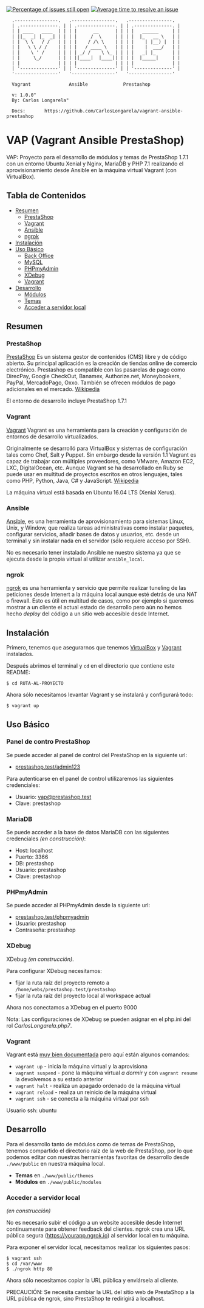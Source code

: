 [![Percentage of issues still open](http://isitmaintained.com/badge/open/CarlosLongarela/vagrant-ansible-prestashop.svg)](http://isitmaintained.com/project/CarlosLongarela/vagrant-ansible-prestashop "Percentage of issues still open")
[![Average time to resolve an issue](http://isitmaintained.com/badge/resolution/CarlosLongarela/vagrant-ansible-prestashop.svg)](http://isitmaintained.com/project/CarlosLongarela/vagrant-ansible-prestashop "Average time to resolve an issue")


      .----------------.   .----------------.   .----------------.
      | .--------------. | | .--------------. | | .--------------. |
      | | ____   ____  | | | |      __      | | | |   ______     | |
      | ||_  _| |_  _| | | | |     /  \     | | | |  |_   __ \   | |
      | |  \ \   / /   | | | |    / /\ \    | | | |    | |__) |  | |
      | |   \ \ / /    | | | |   / ____ \   | | | |    |  ___/   | |
      | |    \ ' /     | | | | _/ /    \ \_ | | | |   _| |_      | |
      | |     \_/      | | | ||____|  |____|| | | |  |_____|     | |
      | |              | | | |              | | | |              | |
      | '--------------' | | '--------------' | | '--------------' |
      '----------------'   '----------------'   '----------------'

      Vagrant              Ansible             Prestashop

      v: 1.0.0"
      By: Carlos Longarela"

      Docs:       https://github.com/CarlosLongarela/vagrant-ansible-prestashop


# VAP (Vagrant Ansible PrestaShop)

VAP: Proyecto para el desarrollo de módulos y temas de PrestaShop 1.7.1 con un entorno Ubuntu Xenial y Nginx, MariaDB y PHP 7.1 realizando el aprovisionamiento desde Ansible en la máquina virtual Vagrant (con VirtualBox).

## Tabla de Contenidos

- [Resumen](#resumen)
  - [PrestaShop](#prestashop)
  - [Vagrant](#vagrant)
  - [Ansible](#ansible)
  - [ngrok](#ngrok)
- [Instalación](#instalación)
- [Uso Básico](#uso-básico)
  - [Back Office](#back-office)
  - [MySQL](#mysql)
  - [PHPmyAdmin](#phpmyadmin)
  - [XDebug](#xdebug)
  - [Vagrant](#vagrant)
- [Desarrollo](#development)
  - [Módulos](#module)
  - [Temas](#theme)
  - [Acceder a servidor local](#acceder-a-servidor-local)

## Resumen

### PrestaShop

[PrestaShop](https://www.prestashop.com/es) Es un sistema gestor de contenidos (CMS) libre y de código abierto. Su principal aplicación es la creación de tiendas online de comercio electrónico. Prestashop es compatible con las pasarelas de pago como DirecPay, Google CheckOut, Banamex, Authorize.net, Moneybookers, PayPal, MercadoPago, Oxxo. También se ofrecen módulos de pago adicionales en el mercado. [Wikipedia](https://es.wikipedia.org/wiki/PrestaShop)

El entorno de desarrollo incluye PrestaShop 1.7.1

### Vagrant

[Vagrant](https://www.vagrantup.com/) Vagrant es una herramienta para la creación y configuración de entornos de desarrollo virtualizados.

Originalmente se desarrolló para VirtualBox y sistemas de configuración tales como Chef, Salt y Puppet. Sin embargo desde la versión 1.1 Vagrant es capaz de trabajar con múltiples proveedores, como VMware, Amazon EC2, LXC, DigitalOcean, etc. Aunque Vagrant se ha desarrollado en Ruby se puede usar en multitud de proyectos escritos en otros lenguajes, tales como PHP, Python, Java, C# y JavaScript. [Wikipedia](https://es.wikipedia.org/wiki/Vagrant_(software))

La máquina virtual está basada en Ubuntu 16.04 LTS (Xenial Xerus).

### Ansible

[Ansible](https://www.ansible.com/), es una herramienta de aprovisionamiento para sistemas Linux, Unix, y Window, que realiza tareas administrativas como instalar paquetes, configurar servicios, añadir bases de datos y usuarios, etc. desde un terminal y sin instalar nada en el servidor (sólo requiere acceso por SSH).

No es necesario tener instalado Ansible ne nuestro sistema ya que se ejecuta desde la propia virtual al utilizar `ansible_local`.

### ngrok

[ngrok](https://ngrok.com/) es una herramienta y servicio que permite realizar tuneling de las peticiones desde Intenert a la máquina local aunque esté detrás de una NAT o firewall. Esto es útil en multitud de casos, como por ejemplo si queremos mostrar a un cliente el actual estado de desarrollo pero aún no hemos hecho *deploy* del código a un sitio web accesible desde Internet.

## Instalación

Primero, tenemos que asegurarnos que tenemos [VirtualBox](https://www.virtualbox.org/wiki/Downloads) y
[Vagrant](https://www.vagrantup.com/downloads.html) instalados.

Después abrimos el terminal y `cd` en el directorio que contiene este README:

```shell
$ cd RUTA-AL-PROYECTO
```

Ahora sólo necesitamos levantar Vagrant y se instalará y configurará todo:

```shell
$ vagrant up
```

## Uso Básico

### Panel de contro PrestaShop

Se puede acceder al panel de control del PrestaShop en la siguiente url:

- [prestashop.test/admin123](http://prestashop.test/adminvap72)

Para autenticarse en el panel de control utilizaremos las siguientes credenciales:

- Usuario: vap@prestashop.test
- Clave: prestashop

### MariaDB

Se puede acceder a la base de datos MariaDB con las siguientes credenciales _(en construcción)_:

- Host: localhost
- Puerto: 3366
- DB: prestashop
- Usuario: prestashop
- Clave: prestashop

### PHPmyAdmin

Se puede acceder al PHPmyAdmin desde la siguiente url:

- [prestashop.test/phpmyadmin](http://prestashop.test/phpmyadmin)
- Usuario: prestashop
- Contraseña: prestashop

### XDebug

XDebug _(en construcción)_.

Para configurar XDebug necesitamos:

- fijar la ruta raíz del proyecto remoto a  `/home/webs/prestashop.test/prestashop`
- fijar la ruta raíz del proyecto local al workspace actual

Ahora nos conectamos a XDebug en el puerto 9000

Nota: Las configuraciones de XDebug se pueden asignar en el php.ini del rol _CarlosLongarela.php7_.

### Vagrant

Vagrant está [muy bien documentada](https://www.vagrantup.com/docs/) pero aquí están algunos comandos:

- `vagrant up` - inicia la máquina virtual y la aprovisiona
- `vagrant suspend` - pone la máquina virtual _a dormir_ y con `vagrant resume` la devolvemos a su estado anterior
- `vagrant halt` - realiza un apagado ordenado de la máquina virtual
- `vagrant reload` - realiza un reinicio de la máquina virtual
- `vagrant ssh` - se conecta a la máquina virtual por ssh

Usuario ssh: ubuntu

## Desarrollo


Para el desarrollo tanto de módulos como de temas de PrestaShop, tenemos compartido el directorio raíz de la web de PrestaShop, por lo que podemos editar con nuestras herramientas favoritas de desarrollo desde `./www/public` en nuestra máquina local.

- **Temas** en `./www/public/themes`
- **Módulos** en `./www/public/modules`

### Acceder a servidor local

_(en construcción)_

No es necesario subir el código a un website accesible desde Internet continuamente para obtener feedback del clientes.
ngrok crea una URL pública segura (https://yourapp.ngrok.io) al servidor local en tu máquina.

Para exponer el servidor local, necesitamos realizar los siguientes pasos:

```
$ vagrant ssh
$ cd /var/www
$ ./ngrok http 80
```

Ahora sólo necesitamos copiar la URL pública y enviársela al cliente.

PRECAUCIÓN: Se necesita cambiar la URL del sitio web de PrestaShop a la URL pública de ngrok, sino PrestaShop te redirigirá a localhost.
